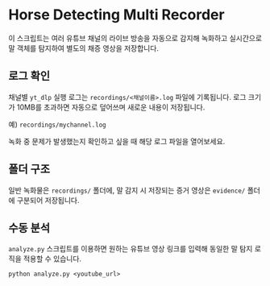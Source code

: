 # Horse Detecting Multi Recorder

이 스크립트는 여러 유튜브 채널의 라이브 방송을 자동으로 감지해 녹화하고
실시간으로 말 객체를 탐지하여 별도의 채증 영상을 저장합니다.

## 로그 확인

채널별 `yt_dlp` 실행 로그는 `recordings/<채널이름>.log` 파일에 기록됩니다.
로그 크기가 10MB를 초과하면 자동으로 덮어쓰며 새로운 내용이 저장됩니다.

예) `recordings/mychannel.log`

녹화 중 문제가 발생했는지 확인하고 싶을 때 해당 로그 파일을 열어보세요.

## 폴더 구조

일반 녹화물은 `recordings/` 폴더에,
말 감지 시 저장되는 증거 영상은 `evidence/` 폴더에 구분되어 저장됩니다.

## 수동 분석

`analyze.py` 스크립트를 이용하면 원하는 유튜브 영상 링크를 입력해
동일한 말 탐지 로직을 적용할 수 있습니다.

```
python analyze.py <youtube_url>
```

